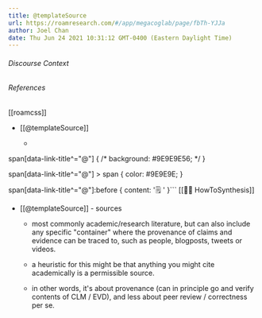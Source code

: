```yaml
---
title: @templateSource
url: https://roamresearch.com/#/app/megacoglab/page/fbTh-YJJa
author: Joel Chan
date: Thu Jun 24 2021 10:31:12 GMT-0400 (Eastern Daylight Time)
---
```




###### Discourse Context



###### References

[[roamcss]]

- [[@templateSource]]

    - ```css
span[data-link-title^="@"] {
   /* background: #9E9E9E56; */
}

span[data-link-title^="@"] > span {
   color: #9E9E9E;
}

span[data-link-title^="@"]:before {
    content: '🗒️ ' 
}```
[[👩‍🏫 HowToSynthesis]]

- [[@templateSource]] - sources

    - most commonly academic/research literature, but can also include any specific "container" where the provenance of claims and evidence can be traced to, such as people, blogposts, tweets or videos.

    - a heuristic for this might be that anything you might cite academically is a permissible source.

    - in other words, it's about provenance (can in principle go and verify contents of CLM / EVD), and less about peer review / correctness per se.
